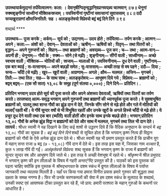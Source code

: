 **उपस्थायार्कमुद्यन्तं तर्पयित्वात्मन: कला: ।** **देवानृषीन्पितृन्वृद्धानि्वप्रानवयच्र्य चात्मवान् ॥ ७॥** **धेनूनां रुक्मशृङ्गीनां साध्वीनां मौक्तिकस्रजाम् ।** **पयस्विनीनां गृष्टीनां सवत्सानां सुवाससाम् ॥ ८॥** **ददौ रूप्यखुराग्राणां क्षौमाजिनतिलै: सह ।** **अलङ्कृतेवयो विप्रेवयो बद्वं बद्वं दिने दिने ॥ ९॥** 

शब्दार्थ **** 

**उपस्थाय—** **पूजा करके** **; अर्कम्—** **सूर्य को** **; उद्यन्तम्—** **उदय होते** **; तर्पयित्वा—** **तर्पण करके** **; आत्मन:—** **अपने** **; कला:—** **अंशों** **को** **; देवान्—** **देवताओं को** **; ऋषीन्—** **ऋषियों को** **; पितृन्—** **तथा पितरों को** **; वृद्धान्—** **अपने गुरुजनों को** **; विप्रान्—** **तथा** **ब्राह्मणों को** **; अवयच्र्य—** **पूज कर** **; च—** **तथा** **; आत्म-वान्—** **अपनी ही** **; धेनूनाम्—** **गौवों के** **; रुक्म—** **सोने (से मढ़ी)** **;** **शृङ्गीनाम्—** **सींगों वाली** **; साध्वीनाम्—** **अच्छे स्वभाव वाली** **; मौक्तिक—** **मोतियों की** **; स्रजाम्—** **मालाओं से** **; पयस्विनीनाम्—** **दूध देने वाली** **; गृष्टीनाम्—** **एक बार ब्याई** **; स-वत्सानाम्—** **अपने बछड़ों समेत** **; सु-वाससाम्—** **अच्छी तरह से वष पहने** **; ददौ—** **दिया** **; रूप्य—** **चाँदी (से मढ़ी)** **; खुर—** **खुरों वाली** **; अग्राणाम्—** **अगले** **; क्षौम—** **मलमल** **; अजिन—** **मृगचर्म** **; तिलै:—** **तथा तिल** **;** **सह—** **के साथ साथ** **; अलङ्कृतेवय:—** **आभूषण दिये गये** **; विप्रेवय:—** **ब्राह्मणों को** **; बद्वम् बद्वम्—** **(एक सौ सात) १३,०८ के** **समूह (पूर्ण संलया ०,०००)** **; दिने दिने—** **प्रतिदिन।** **.** 

**प्रतिदिन भगवान् उदय होते सूर्य की पूजा करते और अपने अंशरूप देवताओं, ऋषियों तथा** **पितरों का तर्पण करते। तत्पश्चात् आत्म-समृद्ध भगवान् अपने गुरुजनों तथा ब्राह्मणों की** **ध्यानपूर्वक पूजा करते। वे सुवषाभूषित ब्राह्मणों को, पालतू तथा शान्त गौवों का झुंड दान में** **देते, जिनके सींग सोने से मढ़े होते और गले में मोतियों की मालाएँ रहती थीं। ये गौवें सुन्दर** **वषों से भी विभूषित रहतीं और उनके खुरों के अगले हिस्से चाँदी से मढ़े होते। ये प्रचुर दूध देने** **वाली तथा एक बार (ब्याँती) वाली होतीं और इनके साथ इनके बछड़े होते। भगवान् प्रतिदिन** **१३,०८ गौवों के अनेक झुंड विद्वा न ब्राह्मïणों को देते और साथ में मलमल, मृगचर्म तथा तिल** **भी दान देते।** **तात्पर्य :** श्रीधर स्वामी ने यह दिखाने के लिए कई शाषों से उद्धरण दिये हैं कि वैदिक अनुष्ठान के सन्दर्भ में *बद्व* १३,०८ गौवों का सूचक है। *बद्वं बद्वं दिने दिने* शब्दों से सूचित होता है कि भगवान् कृष्ण नित्य ही विद्वान ब्राह्मणों को गौवों के ऐसे अनेक झुंड दान देते थे। श्रीधर स्वामी यह भी प्रमाण प्रस्तुत करते हैं कि प्राचीन युग में महान् सन्त राजा ७ बद्व (७ - १३,०८) गौवें दान में देते थे। इस तरह इस यज्ञ में, जिसका नाम *मञ्चार* है, कुल १ लाख गौवें दी गईं। *अलंकृतेवयो विप्रेवय:* शब्द सूचक हैं कि भगवान् कृष्ण के राज्य में ब्राह्मणों को सुन्दर सुन्दर वष और आभूषण दिये जाते थे। इस तरह वे अच्छी वेशभूषा में रहते थे।  *श्रीकृष्ण* में श्रील प्रभुपाद ने भगवान् कृष्ण की इन लीलाओं के विषय में गहरी अन्तर्²ष्टि प्रस्तुत की है। पाठकों को इस पुस्तक को पढऩा चाहिए क्योंकि इस पुस्तक में *श्रीमद्भागवत* के दशम स्कंध में वॢणत लीलाओं के विषय में पर्याप्त जानकारी तथा व्यालया मिलती है। यहाँ पर किया गया हमारा विनीत प्रयास हमारे गुरुवर की शुद्धता तथा दक्षता के समक्ष नगण्य है। फिर भी उनके चरणकमलों की सेवा में हम दशम स्कंध के मूलपाठ के शब्दार्थ, उनकी स्पष्ट एवं आवश्यक टीका प्रस्तुत कर रहे हैं, जो प्राय: हमारी परश्परा के महान् गुरुओं के कथनों पर आधारित है।  